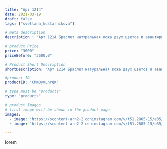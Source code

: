 ```yaml
---
title: "Арт 1214"
date: 2021-03-19
draft: false
tags: ["svetlana_kustarnikova"]

# meta description
description : "Арт 1214 Браслет натуральная кожа двух цветов и авантюрин"

# product Price
price: "3000"
priceBefore: "3600.0"

# Product Short Description
shortDescription: "Арт 1214 Браслет натуральная кожа двух цветов и авантюрин"

#product ID
productID: "CMmOymLnrQK"

# type must be "products"
type: "products"

# product Images
# first image will be shown in the product page
images:
  - image: "https://scontent-arn2-2.cdninstagram.com/v/t51.2885-15/e35/161644207_2507600619549092_7734888049997545816_n.jpg?se=7&tp=1&_nc_ht=scontent-arn2-2.cdninstagram.com&_nc_cat=108&_nc_ohc=nHpZnUDW1k8AX8iJSEp&ccb=7-4&oh=01a30b41bff071350df222408de50207&oe=6082A59A&ig_cache_key=MjUzMjc3Njg4Njc2Nzc0NDMzNg%3D%3D.2-ccb7-4"
  - image: "https://scontent-arn2-2.cdninstagram.com/v/t51.2885-15/e35/163318293_547960229511968_4792392595502336202_n.jpg?se=8&tp=1&_nc_ht=scontent-arn2-2.cdninstagram.com&_nc_cat=108&_nc_ohc=fr2PVGAbrbQAX_ppWAp&ccb=7-4&oh=ad999cabbd4641da3bab2a8f86434ede&oe=60833617&ig_cache_key=MjUzMjc3Njg4Njc1OTQ1OTAwNw%3D%3D.2-ccb7-4"

---
```

lorem
